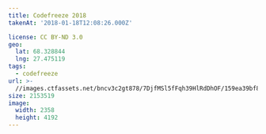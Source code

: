 ```yaml
---
title: Codefreeze 2018
takenAt: '2018-01-18T12:08:26.000Z'

license: CC BY-ND 3.0
geo:
  lat: 68.328844
  lng: 27.475119
tags:
  - codefreeze
url: >-
  //images.ctfassets.net/bncv3c2gt878/7DjfMSl5fFqh39HlRdDhOF/159ea39bf85123a6fdea3b84a363b812/codefreeze-2018_25929163608_o
size: 2153519
image:
  width: 2358
  height: 4192
---
```

